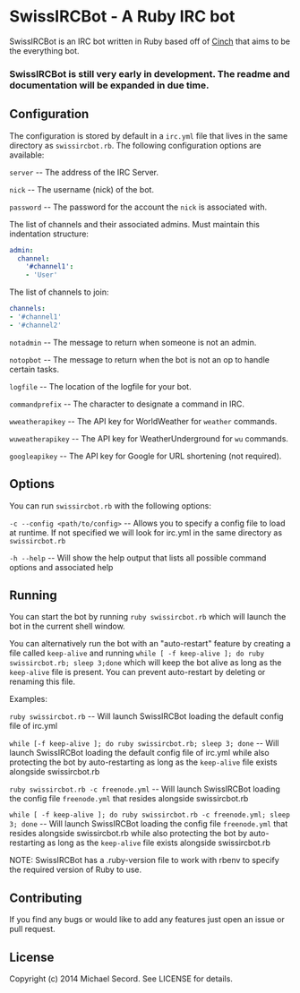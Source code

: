 SwissIRCBot - A Ruby IRC bot 
============================

SwissIRCBot is an IRC bot written in Ruby based off of [Cinch](https://github.com/cinchrb/cinch) that aims to be the everything bot.

### SwissIRCBot is still very early in development. The readme and documentation will be expanded in due time.

Configuration
-------------
The configuration is stored by default in a `irc.yml` file that lives in the same directory as `swissircbot.rb`. The following configuration options are available:

`server` -- The address of the IRC Server.

`nick` -- The username (nick) of the bot.

`password` -- The password for the account the `nick` is associated with.

The list of channels and their associated admins. Must maintain this indentation structure: 
```yaml
admin:
  channel:
    '#channel1':
    - 'User'
```
The list of channels to join:
```yaml
channels:
- '#channel1'
- '#channel2'
```

`notadmin` -- The message to return when someone is not an admin.

`notopbot` -- The message to return when the bot is not an op to handle certain tasks.

`logfile` -- The location of the logfile for your bot.

`commandprefix` -- The character to designate a command in IRC.

`wweatherapikey` -- The API key for WorldWeather for `weather` commands.

`wuweatherapikey` -- The API key for WeatherUnderground for `wu` commands.

`googleapikey` -- The API key for Google for URL shortening (not required).

Options
-------
You can run `swissircbot.rb` with the following options:

`-c --config <path/to/config>` -- Allows you to specify a config file to load at runtime. If not specified we will look for irc.yml in the same directory as `swissircbot.rb`

`-h --help` -- Will show the help output that lists all possible command options and associated help

Running
-------
You can start the bot by running `ruby swissircbot.rb` which will launch the bot in the current shell window.

You can alternatively run the bot with an "auto-restart" feature by creating a file called `keep-alive` and running `while [ -f keep-alive ]; do ruby swissircbot.rb; sleep 3;done` which will keep the bot alive as long as the `keep-alive` file is present. You can prevent auto-restart by deleting or renaming this file.

Examples:

`ruby swissircbot.rb` -- Will launch SwissIRCBot loading the default config file of irc.yml

`while [-f keep-alive ]; do ruby swissircbot.rb; sleep 3; done` -- Will launch SwissIRCBot loading the default config file of irc.yml while also protecting the bot by auto-restarting as long as the `keep-alive` file exists alongside swissircbot.rb

`ruby swissircbot.rb -c freenode.yml` -- Will launch SwissIRCBot loading the config file `freenode.yml` that resides alongside swissircbot.rb

`while [ -f keep-alive ]; do ruby swissircbot.rb -c freenode.yml; sleep 3; done` -- Will launch SwissIRCBot loading the config file `freenode.yml` that resides alongside swissircbot.rb while also protecting the bot by auto-restarting as long as the `keep-alive` file exists alongside swissircbot.rb

NOTE: SwissIRCBot has a .ruby-version file to work with rbenv to specify the required version of Ruby to use.

Contributing
------------
If you find any bugs or would like to add any features just open an issue or pull request.

License
-------
Copyright (c) 2014 Michael Secord. See LICENSE for details.